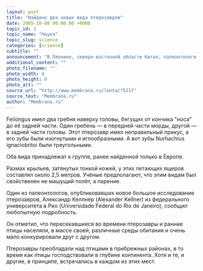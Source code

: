 ```yaml
---
layout: post
title: "Найдено два новых вида птерозавров"
date: 2005-10-08 00:00:00 +0000
topic_id: 2
topic_name: "Наука"
topic_slug: science
categories: [science]
subtitle: ""
announcement: "В Ляонине, северо-восточной области Китая, палеонтологи обнаружили окаменелости двух новых видов птерозавров. Feilongus youngi и Nurhachius ignaciobritoi разделяли небеса с ранними птицами 120 миллионов лет назад."
additional_content: ""
photo_filename: ""
photo_width: 0
photo_height: 0
photo_alt: ""
source_url: "http://www.membrana.ru/lenta/?5217"
source_text: "Membrana.ru"
author: "Membrana.ru"
---
```

Feilongus имел два гребня наверху головы, бегущих от кончика "носа" до её задней части. Один гребень — в передней части морды, другой — в задней части головы. Этот птерозавр имел неправильный прикус, а его зубы были изогнутыми и иглообразными. А вот зубы Nurhachius ignaciobritoi были треугольными.

Оба вида принадлежат к группе, ранее найденной только в Европе.

Размах крыльев, затянутых тонкой кожей, у этих летающих ящеров составлял около 2,5 метров. Учёные предполагают, что этим видам был свойственен не машущий полёт, а парение.

Один из палеонтологов, опубликовавших новое большое исследование птерозавров, Александр Келлнер (Alexander Kellner) из федерального университета в Рио (Universidade Federal do Rio de Janeiro), сообщил любопытную подробность.

Он отметил, что пересекавшиеся во времени птерозавры и ранние птицы населяли, в массе своей, различные среды обитания и очень мало конкурировали друг с другом.

Птерозавры преобладали над птицами в прибрежных районах, в то время как птицы господствовали в глубине континента. Хотя и те, и другие, в принципе, встречались в каждом из этих мест.
